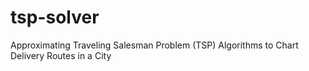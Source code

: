 # tsp-solver
Approximating Traveling Salesman Problem (TSP) Algorithms to Chart Delivery Routes in a City
